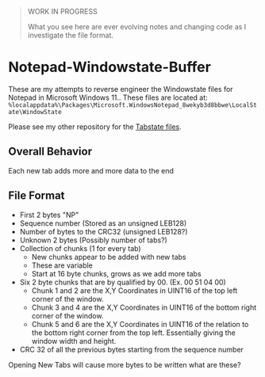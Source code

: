 > WORK IN PROGRESS
>
> What you see here are ever evolving notes and changing code as I investigate the file format.

# Notepad-Windowstate-Buffer

These are my attempts to reverse engineer the Windowstate files for Notepad in Microsoft Windows 11.. These files are located at: `%localappdata%\Packages\Microsoft.WindowsNotepad_8wekyb3d8bbwe\LocalState\WindowState`

Please see my other repository for the [Tabstate files](https://github.com/ogmini/Notepad-Tabstate-Buffer). 

## Overall Behavior

Each new tab adds more and more data to the end

## File Format

 - First 2 bytes "NP"
 - Sequence number (Stored as an unsigned LEB128)
 - Number of bytes to the CRC32 (unsigned LEB128?)
 - Unknown 2 bytes (Possibly number of tabs?)
 - Collection of chunks (1 for every tab)
   - New chunks appear to be added with new tabs
   - These are variable
   - Start at 16 byte chunks, grows as we add more tabs
 - Six 2 byte chunks that are by qualified by 00. (Ex. 00 51 04 00)
   - Chunk 1 and 2 are the X,Y Coordinates in UINT16 of the top left corner of the window.
   - Chunk 3 and 4 are the X,Y Coordinates in UINT16 of the bottom right corner of the window.
   - Chunk 5 and 6 are the X,Y Coordinates in UINT16 of the relation to the bottom right corner from the top left. Essentially giving the window width and height.
 - CRC 32 of all the previous bytes starting from the sequence number

Opening New Tabs will cause more bytes to be written what are these?


